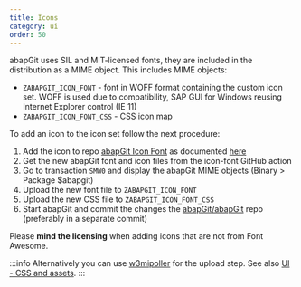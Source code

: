 ```yaml
---
title: Icons
category: ui
order: 50
---
```


abapGit uses SIL and MIT-licensed fonts, they are included in the distribution as a MIME object. This includes MIME objects:

- `ZABAPGIT_ICON_FONT` - font in WOFF format containing the custom icon set. WOFF is used due to compatibility, SAP GUI for Windows reusing Internet Explorer control (IE 11)
- `ZABAPGIT_ICON_FONT_CSS` - CSS icon map

To add an icon to the icon set follow the next procedure:

1. Add the icon to repo [abapGit Icon Font](https://github.com/abapGit/icon-font) as documented [here](https://github.com/abapGit/icon-font/blob/main/README.md)
2. Get the new abapGit font and icon files from the icon-font GitHub action
3. Go to transaction `SMW0` and display the abapGit MIME objects (Binary > Package $abapgit)
4. Upload the new font file to `ZABAPGIT_ICON_FONT`
5. Upload the new CSS file to `ZABAPGIT_ICON_FONT_CSS`
6. Start abapGit and commit the changes the [abapGit/abapGit](https://github.com/abapGit/abapGit) repo (preferably in a separate commit)

Please **mind the licensing** when adding icons that are not from Font Awesome.

:::info
Alternatively you can use [w3mipoller](https://github.com/sbcgua/abap_w3mi_poller) for the upload step. See also [UI - CSS and assets](./developing-ui-css.html).
:::
